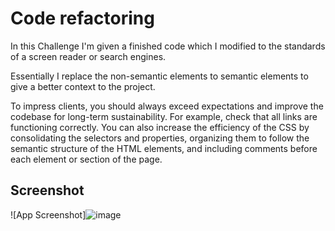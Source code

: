 # Code refactoring


In this Challenge I'm given a finished code which I modified to the standards of a screen reader or search engines.

Essentially I replace the non-semantic elements to semantic elements to give a better context to the project.

To impress clients, you should always exceed expectations and improve the codebase for long-term sustainability. For example, check that all links are functioning correctly. You can also increase the efficiency of the CSS by consolidating the selectors and properties, organizing them to follow the semantic structure of the HTML elements, and including comments before each element or section of the page.


## Screenshot

![App Screenshot]![image](https://user-images.githubusercontent.com/114509238/195970472-07a31a69-dd8a-4b02-ba2b-a48f79de51af.png)
